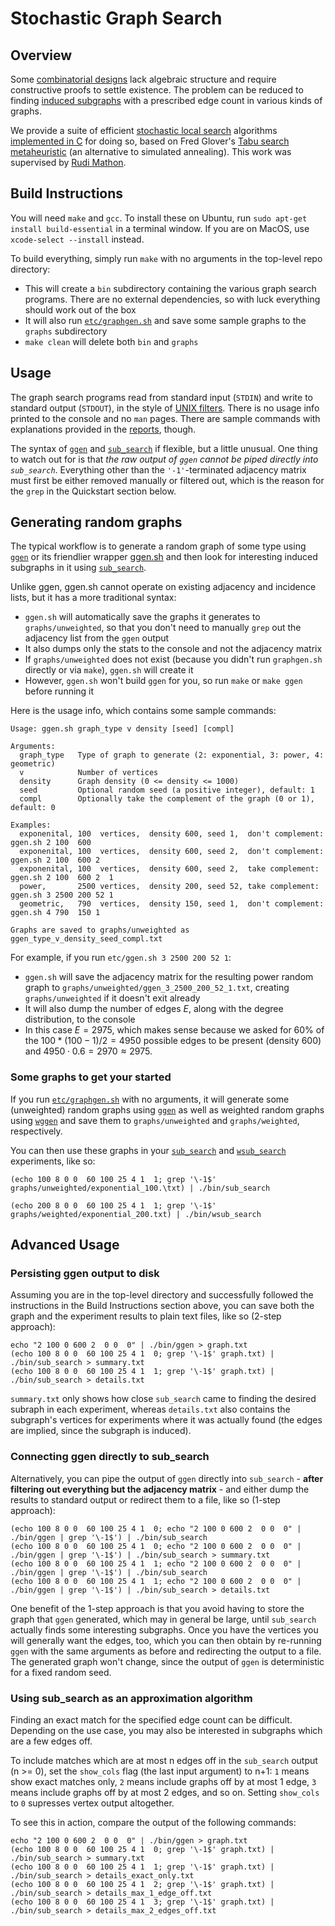 # Stochastic Graph Search

## Overview

Some [combinatorial designs](https://en.wikipedia.org/wiki/Combinatorial_design) lack algebraic structure and require constructive proofs to settle existence. The problem can be reduced to finding [induced subgraphs](https://en.wikipedia.org/wiki/Induced_subgraph) with a prescribed edge count in various kinds of graphs.

We provide a suite of efficient [stochastic local search](https://www.researchgate.net/publication/283825846_Stochastic_Local_Search_Algorithms_An_Overview) algorithms [implemented in C](src) for doing so, based on Fred Glover's [Tabu search](https://en.wikipedia.org/wiki/Tabu_search) [metaheuristic](https://en.wikipedia.org/wiki/Metaheuristic) (an alternative to simulated annealing). This work was supervised by [Rudi Mathon](http://www.cs.toronto.edu/dcs/people-faculty-combin.html).

## Build Instructions

You will need `make` and `gcc`. To install these on Ubuntu, run `sudo apt-get install build-essential` in a terminal window. If you are on MacOS, use `xcode-select --install` instead.

To build everything, simply run `make` with no arguments in the top-level repo directory:

- This will create a `bin` subdirectory containing the various graph search programs. There are no external dependencies, so with luck everything should work out of the box
- It will also run [`etc/graphgen.sh`](etc/graphgen.sh) and save some sample graphs to the `graphs` subdirectory
- `make clean` will delete both `bin` and `graphs`

## Usage

The graph search programs read from standard input (`STDIN`) and write to standard output (`STDOUT`), in the style of  [UNIX filters](https://en.wikipedia.org/wiki/Filter_(software)#Unix). There is no usage info printed to the console and no `man` pages. There are sample commands with explanations provided in the [reports](doc/README.md), though.

The syntax of [`ggen`](doc/ggen.md#method) and [`sub_search`](doc/sub_search.md#method) if flexible, but a little unusual. One thing to watch out for is that *the raw output of `ggen` _cannot_ be piped directly into `sub_search`*. Everything other than the `'-1'`-terminated adjacency matrix must first be either removed manually or filtered out, which is the reason for the `grep` in the Quickstart section below.

## Generating random graphs

The typical workflow is to generate a random graph of some type using [`ggen`](doc/ggen.md#method) or its friendlier wrapper [ggen.sh](etc/ggen.sh) and then look for interesting induced subgraphs in it using [`sub_search`](doc/sub_search.md#method).

Unlike ggen, ggen.sh cannot operate on existing adjacency and incidence lists, but it has a more traditional syntax:

- `ggen.sh` will automatically save the graphs it generates to `graphs/unweighted`, so that you don't need to manually `grep` out the adjacency list from the `ggen` output
- It also dumps only the stats to the console and not the adjacency matrix
- If `graphs/unweighted` does not exist (because you didn't run `graphgen.sh` directly or via `make`), `ggen.sh` will create it
- However, `ggen.sh` won't build `ggen` for you, so run `make` or `make ggen` before running it

Here is the usage info, which contains some sample commands:

```
Usage: ggen.sh graph_type v density [seed] [compl]

Arguments:
  graph_type   Type of graph to generate (2: exponential, 3: power, 4: geometric)
  v            Number of vertices
  density      Graph density (0 <= density <= 1000)
  seed         Optional random seed (a positive integer), default: 1
  compl        Optionally take the complement of the graph (0 or 1), default: 0

Examples:
  exponenital, 100  vertices,  density 600, seed 1,  don't complement: ggen.sh 2 100  600
  exponenital, 100  vertices,  density 600, seed 2,  don't complement: ggen.sh 2 100  600 2
  exponenital, 100  vertices,  density 600, seed 2,  take complement:  ggen.sh 2 100  600 2  1
  power,       2500 vertices,  density 200, seed 52, take complement:  ggen.sh 3 2500 200 52 1
  geometric,   790  vertices,  density 150, seed 1,  don't complement: ggen.sh 4 790  150 1

Graphs are saved to graphs/unweighted as ggen_type_v_density_seed_compl.txt
```

For example, if you run `etc/ggen.sh 3 2500 200 52 1`:

- `ggen.sh` will save the adjacency matrix for the resulting power random graph to `graphs/unweighted/ggen_3_2500_200_52_1.txt`, creating `graphs/unweighted` if it doesn't exit already
- It will also dump the number of edges $E$, along with the degree distribution, to the console
- In this case $E = 2975$, which makes sense because we asked for $60\%$ of the $100*(100 - 1)/2 = 4950$ possible edges to be present (density 600) and $4950 \cdot 0.6 = 2970 \approx 2975$.

### Some graphs to get your started

If you run [`etc/graphgen.sh`](etc/graphgen.sh) with no arguments, it will generate some (unweighted) random graphs using [`ggen`](doc/ggen.md) as well as weighted random graphs using [`wggen`](doc/wggen.md) and save them to `graphs/unweighted` and `graphs/weighted`, respectively.

You can then use these graphs in your [`sub_search`](doc/sub_search.md) and [`wsub_search`](doc/wsub_search.md) experiments, like so:

```
(echo 100 8 0 0  60 100 25 4 1  1; grep '\-1$' graphs/unweighted/exponential_100.\txt) | ./bin/sub_search

(echo 200 8 0 0  60 100 25 4 1  1; grep '\-1$' graphs/weighted/exponential_200.txt) | ./bin/wsub_search
```

## Advanced Usage

### Persisting ggen output to disk

Assuming you are in the top-level directory and successfully followed the instructions in the Build Instructions section above, you can save both the graph and the experiment results to plain text files, like so (2-step approach):

```
echo "2 100 0 600 2  0 0  0" | ./bin/ggen > graph.txt
(echo 100 8 0 0  60 100 25 4 1  0; grep '\-1$' graph.txt) | ./bin/sub_search > summary.txt
(echo 100 8 0 0  60 100 25 4 1  1; grep '\-1$' graph.txt) | ./bin/sub_search > details.txt
```

`summary.txt` only shows how close `sub_search` came to finding the desired subraph in each experiment, whereas `details.txt` also contains the subgraph's vertices for experiments where it was actually found (the edges are implied, since the subgraph is induced).

### Connecting ggen directly to sub_search

Alternatively, you can pipe the output of `ggen` directly into `sub_search` - **after filtering out everything but the adjacency matrix** - and either dump the results to standard output or redirect them to a file, like so (1-step approach):

```
(echo 100 8 0 0  60 100 25 4 1  0; echo "2 100 0 600 2  0 0  0" | ./bin/ggen | grep '\-1$') | ./bin/sub_search
(echo 100 8 0 0  60 100 25 4 1  0; echo "2 100 0 600 2  0 0  0" | ./bin/ggen | grep '\-1$') | ./bin/sub_search > summary.txt
(echo 100 8 0 0  60 100 25 4 1  1; echo "2 100 0 600 2  0 0  0" | ./bin/ggen | grep '\-1$') | ./bin/sub_search
(echo 100 8 0 0  60 100 25 4 1  1; echo "2 100 0 600 2  0 0  0" | ./bin/ggen | grep '\-1$') | ./bin/sub_search > details.txt
```

One benefit of the 1-step approach is that you avoid having to store the graph that `ggen` generated, which may in general be large, until `sub_search` actually finds some interesting subgraphs. Once you have the vertices you will generally want the edges, too, which you can then obtain by re-running `ggen` with the same arguments as before and redirecting the output to a file. The generated graph won't change, since the output of `ggen` is deterministic for a fixed random seed.

### Using sub_search as an approximation algorithm

Finding an exact match for the specified edge count can be difficult. Depending on the use case, you may also be interested in subgraphs which are a few edges off. 

To include matches which are at most n edges off in the `sub_search` output (n >= 0), set the `show_cols` flag (the last input argument) to n+1: `1` means show exact matches only, `2` means include graphs off by at most 1 edge, `3` means include graphs off by at most 2 edges, and so on. Setting `show_cols` to `0` supresses vertex output altogether.

To see this in action, compare the output of the following commands:

```
echo "2 100 0 600 2  0 0  0" | ./bin/ggen > graph.txt
(echo 100 8 0 0  60 100 25 4 1  0; grep '\-1$' graph.txt) | ./bin/sub_search > summary.txt
(echo 100 8 0 0  60 100 25 4 1  1; grep '\-1$' graph.txt) | ./bin/sub_search > details_exact_only.txt
(echo 100 8 0 0  60 100 25 4 1  2; grep '\-1$' graph.txt) | ./bin/sub_search > details_max_1_edge_off.txt
(echo 100 8 0 0  60 100 25 4 1  3; grep '\-1$' graph.txt) | ./bin/sub_search > details_max_2_edges_off.txt
```

